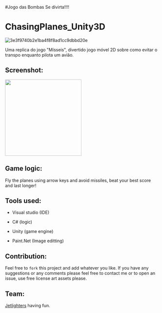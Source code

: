 #Jogo das Bombas 
Se divirta!!!!
  
# ChasingPlanes_Unity3D



![3e3f9740b2e1ba4f8f8ad1cc9dbbd20e](https://user-images.githubusercontent.com/105249309/177679157-7fbc44ab-1d54-423a-9c87-3334f5cfc31a.gif)



Uma replica do jogo "Mísseis", divertido jogo móvel 2D sobre como evitar o transpo enquanto pilota um avião.

## Screenshot:

<img src="Assets/chasing planes GIF.gif" width ="250"/>

## Game logic:

Fly the planes using arrow keys and avoid missiles, beat your best score and last longer!

## Tools used:

* Visual studio (IDE)

* C# (logic)

* Unity (game engine)

* Paint.Net (Image editting)

## Contribution:

Feel free to `fork` this project and add whatever you like. If you have any suggestions or any comments please feel free to contact me or to open an issue, use free license art assets please.

## Team:

[Jetlighters](https://github.com/JetLightStudio) having fun.
